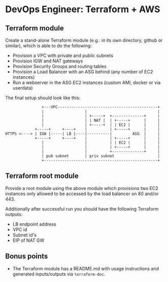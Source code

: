 # DevOps Engineer: Terraform + AWS


## Terraform module

Create a stand-alone Terraform module (e.g.: in its own directory, github or similar),
which is able to do the following:

* Provision a VPC with private and public subnets
* Provision IGW and NAT gateways
* Provision Security Groups and routing tables
* Provision a Load Balancer with an ASG behind (any number of EC2 instances)
* Run a webserver in the ASG EC2 instances (custom AMI, docker or via userdata)

The final setup should look like this:
```
                +---VPC--------------------------------------------+
                |                  |                               |
                |                  | +-----+  +--------------+     |
                |                  | | NAT |  | +-----+      |     |
                |                  | +-----+  | | EC2 |      |     |
             +-----+     +----+    |          | +-----+      |     |
HTTPS <----> | IGW |-----| LB |----|----------|         ASG  |     |
             +-----+     +----+    |          | +-----+      |     |
                |                  |          | | EC2 |      |     |
                |                  |          | +-----+      |     |
                |                  |          +--------------+     |
                | pub subnet       | priv subnet                   |
                +--------------------------------------------------+
```

## Terraform root module

Provide a root module using the above module which provisions two EC2 instances only allowed to
be accessed by the load balancer on 80 and/or 443.

Additionally after successful run you should have the following Terraform outputs:

* LB endpoint address
* VPC id
* Subnet id's
* EIP of NAT GW


## Bonus points

* The Terraform module has a README.md with usage instructions and generated inputs/outputs via
`terraform-doc`.
